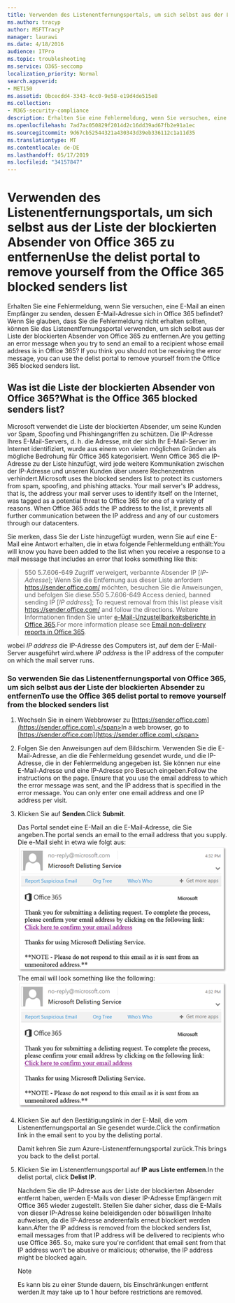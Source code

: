 ```yaml
---
title: Verwenden des Listenentfernungsportals, um sich selbst aus der Liste der blockierten Absender von Office 365 zu entfernen
ms.author: tracyp
author: MSFTTracyP
manager: laurawi
ms.date: 4/18/2016
audience: ITPro
ms.topic: troubleshooting
ms.service: O365-seccomp
localization_priority: Normal
search.appverid:
- MET150
ms.assetid: 0bcecdd4-3343-4cc0-9e58-e19d4de515e8
ms.collection:
- M365-security-compliance
description: Erhalten Sie eine Fehlermeldung, wenn Sie versuchen, eine E-Mail an einen Empfänger zu senden, dessen E-Mail-Adresse sich in Office 365 befindet? Wenn Sie glauben, dass Sie die Fehlermeldung nicht erhalten sollten, können Sie das Listenentfernungsportal verwenden, um sich selbst aus der Liste der blockierten Absender von Office 365 zu entfernen.
ms.openlocfilehash: 7ad7ac050829f2014d2c16dd39ad67fb2e91a1ec
ms.sourcegitcommit: 9d67cb52544321a430343d39eb336112c1a11d35
ms.translationtype: MT
ms.contentlocale: de-DE
ms.lasthandoff: 05/17/2019
ms.locfileid: "34157847"
---
```

# <a name="use-the-delist-portal-to-remove-yourself-from-the-office-365-blocked-senders-list"></a><span data-ttu-id="89193-104">Verwenden des Listenentfernungsportals, um sich selbst aus der Liste der blockierten Absender von Office 365 zu entfernen</span><span class="sxs-lookup"><span data-stu-id="89193-104">Use the delist portal to remove yourself from the Office 365 blocked senders list</span></span>

<span data-ttu-id="89193-p102">Erhalten Sie eine Fehlermeldung, wenn Sie versuchen, eine E-Mail an einen Empfänger zu senden, dessen E-Mail-Adresse sich in Office 365 befindet? Wenn Sie glauben, dass Sie die Fehlermeldung nicht erhalten sollten, können Sie das Listenentfernungsportal verwenden, um sich selbst aus der Liste der blockierten Absender von Office 365 zu entfernen.</span><span class="sxs-lookup"><span data-stu-id="89193-p102">Are you getting an error message when you try to send an email to a recipient whose email address is in Office 365? If you think you should not be receiving the error message, you can use the delist portal to remove yourself from the Office 365 blocked senders list.</span></span>
  
## <a name="what-is-the-office-365-blocked-senders-list"></a><span data-ttu-id="89193-107">Was ist die Liste der blockierten Absender von Office 365?</span><span class="sxs-lookup"><span data-stu-id="89193-107">What is the Office 365 blocked senders list?</span></span>

<span data-ttu-id="89193-p103">Microsoft verwendet die Liste der blockierten Absender, um seine Kunden vor Spam, Spoofing und Phishingangriffen zu schützen. Die IP-Adresse Ihres E-Mail-Servers, d. h. die Adresse, mit der sich Ihr E-Mail-Server im Internet identifiziert, wurde aus einem von vielen möglichen Gründen als mögliche Bedrohung für Office 365 kategorisiert. Wenn Office 365 die IP-Adresse zu der Liste hinzufügt, wird jede weitere Kommunikation zwischen der IP-Adresse und unseren Kunden über unsere Rechenzentren verhindert.</span><span class="sxs-lookup"><span data-stu-id="89193-p103">Microsoft uses the blocked senders list to protect its customers from spam, spoofing, and phishing attacks. Your mail server's IP address, that is, the address your mail server uses to identify itself on the Internet, was tagged as a potential threat to Office 365 for one of a variety of reasons. When Office 365 adds the IP address to the list, it prevents all further communication between the IP address and any of our customers through our datacenters.</span></span>
  
<span data-ttu-id="89193-111">Sie merken, dass Sie der Liste hinzugefügt wurden, wenn Sie auf eine E-Mail eine Antwort erhalten, die in etwa folgende Fehlermeldung enthält:</span><span class="sxs-lookup"><span data-stu-id="89193-111">You will know you have been added to the list when you receive a response to a mail message that includes an error that looks something like this:</span></span>
  
> <span data-ttu-id="89193-112">550 5.7.606-649 Zugriff verweigert, verbannte Absender IP [_IP-Adresse_]; Wenn Sie die Entfernung aus dieser Liste anfordern https://sender.office.com/ möchten, besuchen Sie die Anweisungen, und befolgen Sie diese.</span><span class="sxs-lookup"><span data-stu-id="89193-112">550 5.7.606-649 Access denied, banned sending IP [_IP address_]; To request removal from this list please visit https://sender.office.com/ and follow the directions.</span></span> <span data-ttu-id="89193-113">Weitere Informationen finden Sie unter [e-Mail-Unzustellbarkeitsberichte in Office 365](http://go.microsoft.com/fwlink/?LinkID=526653).</span><span class="sxs-lookup"><span data-stu-id="89193-113">For more information please see [Email non-delivery reports in Office 365](http://go.microsoft.com/fwlink/?LinkID=526653).</span></span>
  
<span data-ttu-id="89193-114">wobei  _IP address_ die IP-Adresse des Computers ist, auf dem der E-Mail-Server ausgeführt wird.</span><span class="sxs-lookup"><span data-stu-id="89193-114">where  _IP address_ is the IP address of the computer on which the mail server runs.</span></span> 
  
### <a name="to-use-the-office-365-delist-portal-to-remove-yourself-from-the-blocked-senders-list"></a><span data-ttu-id="89193-115">So verwenden Sie das Listenentfernungsportal von Office 365, um sich selbst aus der Liste der blockierten Absender zu entfernen</span><span class="sxs-lookup"><span data-stu-id="89193-115">To use the Office 365 delist portal to remove yourself from the blocked senders list</span></span>

1. <span data-ttu-id="89193-116">Wechseln Sie in einem Webbrowser zu [https://sender.office.com](https://sender.office.com).</span><span class="sxs-lookup"><span data-stu-id="89193-116">In a web browser, go to [https://sender.office.com](https://sender.office.com).</span></span>
    
2. <span data-ttu-id="89193-p105">Folgen Sie den Anweisungen auf dem Bildschirm. Verwenden Sie die E-Mail-Adresse, an die die Fehlermeldung gesendet wurde, und die IP-Adresse, die in der Fehlermeldung angegeben ist. Sie können nur eine E-Mail-Adresse und eine IP-Adresse pro Besuch eingeben.</span><span class="sxs-lookup"><span data-stu-id="89193-p105">Follow the instructions on the page. Ensure that you use the email address to which the error message was sent, and the IP address that is specified in the error message. You can only enter one email address and one IP address per visit.</span></span>
    
3. <span data-ttu-id="89193-120">Klicken Sie auf **Senden**.</span><span class="sxs-lookup"><span data-stu-id="89193-120">Click **Submit**.</span></span>
    
    <span data-ttu-id="89193-121">Das Portal sendet eine E-Mail an die E-Mail-Adresse, die Sie angeben.</span><span class="sxs-lookup"><span data-stu-id="89193-121">The portal sends an email to the email address that you supply.</span></span> <span data-ttu-id="89193-122">Die e-Mail sieht in etwa wie folgt aus: ![Screenshot der empfangenen e-Mail, wenn Sie eine Anforderung über das Delist-Portal senden](media/bf13e4f7-f68c-4e46-baa7-b6ab4cfc13f3.png)</span><span class="sxs-lookup"><span data-stu-id="89193-122">The email will look something like the following: ![Screenshot of email received when you submit a request through the delist portal](media/bf13e4f7-f68c-4e46-baa7-b6ab4cfc13f3.png)</span></span>
  
4. <span data-ttu-id="89193-123">Klicken Sie auf den Bestätigungslink in der E-Mail, die vom Listenentfernungsportal an Sie gesendet wurde.</span><span class="sxs-lookup"><span data-stu-id="89193-123">Click the confirmation link in the email sent to you by the delisting portal.</span></span>
    
    <span data-ttu-id="89193-124">Damit kehren Sie zum Azure-Listenentfernungsportal zurück.</span><span class="sxs-lookup"><span data-stu-id="89193-124">This brings you back to the delist portal.</span></span>
    
5. <span data-ttu-id="89193-125">Klicken Sie im Listenentfernungsportal auf **IP aus Liste entfernen**.</span><span class="sxs-lookup"><span data-stu-id="89193-125">In the delist portal, click **Delist IP**.</span></span>
    
    <span data-ttu-id="89193-p107">Nachdem Sie die IP-Adresse aus der Liste der blockierten Absender entfernt haben, werden E-Mails von dieser IP-Adresse Empfängern mit Office 365 wieder zugestellt. Stellen Sie daher sicher, dass die E-Mails von dieser IP-Adresse keine beleidigenden oder böswilligen Inhalte aufweisen, da die IP-Adresse anderenfalls erneut blockiert werden kann.</span><span class="sxs-lookup"><span data-stu-id="89193-p107">After the IP address is removed from the blocked senders list, email messages from that IP address will be delivered to recipients who use Office 365. So, make sure you're confident that email sent from that IP address won't be abusive or malicious; otherwise, the IP address might be blocked again.</span></span>
    
    > [!NOTE]
    > <span data-ttu-id="89193-128">Es kann bis zu einer Stunde dauern, bis Einschränkungen entfernt werden.</span><span class="sxs-lookup"><span data-stu-id="89193-128">It may take up to 1 hour before restrictions are removed.</span></span>
